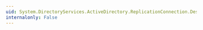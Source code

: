 ```yaml
---
uid: System.DirectoryServices.ActiveDirectory.ReplicationConnection.DestinationServer
internalonly: False
---
```

